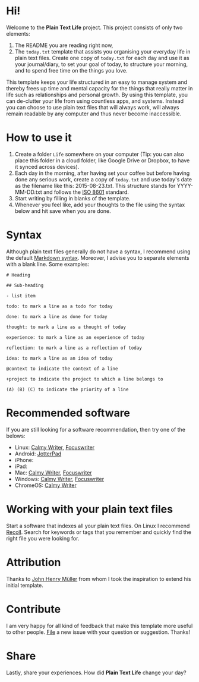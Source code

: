 # Hi!

Welcome to the **Plain Text Life** project. This project consists of only
two elements:

1. The README you are reading right now,
2. The `today.txt` template that assists you organising your everyday life
in plain text files. Create one copy of `today.txt` for each day and use it
as your journal/diary, to set your goal of today, to structure your morning,
and to spend free time on the things you love.

This template keeps your life structured in an easy to manage system and
thereby frees up time and mental capacity for the things that really matter in
life such as relationships and personal growth. By using this template, you
can de-clutter your life from using countless apps, and systems. Instead you
can choose to use plain text files that will always work, will always remain
readable by any computer and thus never become inaccessible.

# How to use it

1. Create a folder `Life` somewhere on your computer (Tip: you can also
  place this folder in a cloud folder, like Google Drive or Dropbox, to have
  it synced across devices).
2. Each day in the morning, after having set your coffee but before having
done any serious work, create a copy of `today.txt` and use today's date as
the filename like this: 2015-08-23.txt. This structure stands for YYYY-MM-DD.txt
and follows the [ISO 8601](https://en.wikipedia.org/wiki/ISO_8601) standard.
3. Start writing by filling in blanks of the template.
4. Whenever you feel like, add your thoughts to the file using the syntax
below and hit save when you are done.

# Syntax

Although plain text files generally do not have a syntax, I recommend using
the default [Markdown syntax](http://daringfireball.net/projects/markdown/syntax).
Moreover, I advise you to separate elements with a blank line. Some examples:

    # Heading

    ## Sub-heading

    - list item

    todo: to mark a line as a todo for today

    done: to mark a line as done for today

    thought: to mark a line as a thought of today

    experience: to mark a line as an experience of today

    reflection: to mark a line as a reflection of today

    idea: to mark a line as an idea of today

    @context to indicate the context of a line

    +project to indicate the project to which a line belongs to

    (A) (B) (C) to indicate the priority of a line


# Recommended software

If you are still looking for a software recommendation, then try one of the
belows:

* Linux: [Calmy Writer](http://calmlywriter.com/), [Focuswriter](http://gottcode.org/focuswriter/)
* Android: [JotterPad](https://play.google.com/store/apps/details?id=com.jotterpad.x)
* iPhone:
* iPad:
* Mac: [Calmy Writer](http://calmlywriter.com/), [Focuswriter](http://gottcode.org/focuswriter/)
* Windows: [Calmy Writer](http://calmlywriter.com/), [Focuswriter](http://gottcode.org/focuswriter/)
* ChromeOS: [Calmy Writer](http://calmlywriter.com/)

# Working with your plain text files

Start a software that indexes all your plain text files. On Linux I recommend
[Recoll](http://www.lesbonscomptes.com/recoll/download.html#general). Search for
keywords or tags that you remember and quickly find the right file you were
looking for.

# Attribution

Thanks to [John Henry Müller](http://johnhenrymuller.com/today) from whom
I took the inspiration to extend his initial template.

# Contribute

I am very happy for all kind of feedback that make this template more useful
to other people. [File](https://github.com/orschiro/plain-text-life/issues)
a new issue with your question or suggestion. Thanks!

# Share

Lastly, share your experiences. How did **Plain Text Life** change your day?
